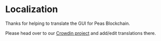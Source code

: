 # Localization

Thanks for helping to translate the GUI for Peas Blockchain.

Please head over to our [Crowdin project](https://crowdin.com/project/peas-blockchain/) and add/edit translations there.
